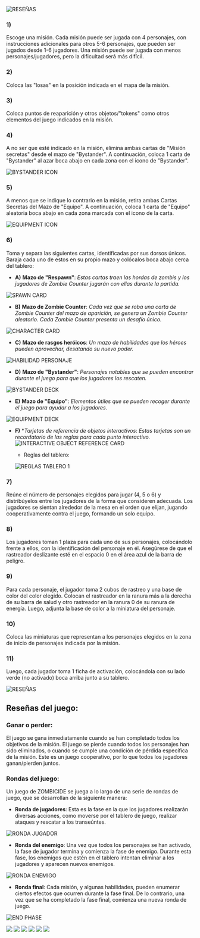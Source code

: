 ![RESEÑAS](https://github.com/user-attachments/assets/5a2d03df-090d-48c4-ba7f-d83c84eb6bb0)


### 1)
Escoge una misión. Cada misión puede ser jugada con 4 personajes, con instrucciones adicionales para otros 5-6 personajes, que pueden ser jugados desde 1-6 jugadores. Una misión puede ser jugada con menos personajes/jugadores, pero la dificultad será más difícil.

### 2)
Coloca las "losas" en la posición indicada en el mapa de la misión.

### 3)
Coloca puntos de reaparición y otros objetos/"tokens" como otros elementos del juego indicados en la misión.

### 4)
A no ser que esté indicado en la misión, elimina ambas cartas de "Misión secretas" desde el mazo de "Bystander". A continuación, coloca 1 carta de "Bystander" al azar boca abajo en cada zona con el icono de "Bystander".


![BYSTANDER ICON](https://github.com/user-attachments/assets/988670bb-c4eb-41ce-8652-0e559d11b43f)

### 5)
A menos que se indique lo contrario en la misión, retira ambas Cartas Secretas del Mazo de "Equipo". A continuación, coloca 1 carta de "Equipo" aleatoria boca abajo en cada zona marcada con el icono de la carta.


![EQUIPMENT ICON](https://github.com/user-attachments/assets/5b6f9022-f288-4925-8038-f956cfa06976)

### 6)
Toma y separa las siguientes cartas, identificadas por sus dorsos únicos. Baraja cada uno de estos en su propio mazo y colócalos boca abajo cerca del tablero:

- **A)** **Mazo de "Respawn"**: *Estas cartas traen las hordas de zombis y los jugadores de Zombie Counter jugarán con ellas durante la partida.*


![SPAWN CARD](https://github.com/user-attachments/assets/1f9691d8-f5e3-4e98-930d-723631d509de)

- **B)** **Mazo de Zombie Counter**: *Cada vez que se roba una carta de Zombie Counter del mazo de aparición, se genera un Zombie Counter aleatorio. Cada Zombie Counter presenta un desafío único.*


![CHARACTER CARD](https://github.com/user-attachments/assets/858f2a6d-d577-43b3-a35f-d959376942e6)

- **C)** **Mazo de rasgos heróicos**: *Un mazo de habilidades que los héroes pueden aprovechar, desatando su nuevo poder.*


![HABILIDAD PERSONAJE](https://github.com/user-attachments/assets/a07a5087-ac53-481d-a6bb-3501f43f1c52)

- **D)** **Mazo de "Bystander"**: *Personajes notables que se pueden encontrar durante el juego para que los jugadores los rescaten.*


![BYSTANDER DECK](https://github.com/user-attachments/assets/1112504b-82d6-4fe0-879f-f5602f217f19)

- **E)**  **Mazo de "Equipo"**: *Elementos útiles que se pueden recoger durante el juego para ayudar a los jugadores.*

![EQUIPMENT DECK](https://github.com/user-attachments/assets/63929d46-a891-4db4-9939-c59f737ba277)

- **F)**  **Tarjetas de referencia de objetos interactivos*: *Estas tarjetas son un recordatorio de las reglas para cada punto interactivo.*
![INTERACTIVE OBJECT REFERENCE CARD](https://github.com/user-attachments/assets/1b2f7774-2c5f-4801-a4fa-f9a5aa0e7801)

  - Reglas del tablero:
 
  
  ![REGLAS TABLERO 1](https://github.com/user-attachments/assets/7af40f26-9772-4f34-9569-7c75551a850b)

### 7)
Reúne el número de personajes elegidos para jugar (4, 5 o 6) y distribúyelos entre los jugadores de la forma que consideren adecuada. Los jugadores se sientan alrededor de la mesa en el orden que elijan, jugando cooperativamente contra el juego, formando un solo equipo.

### 8)
Los jugadores toman 1 plaza para cada uno de sus personajes, colocándolo frente a ellos, con la identificación del personaje en él. Asegúrese de que el rastreador deslizante esté en el espacio 0 en el área azul de la barra de peligro.

### 9)
Para cada personaje, el jugador toma 2 cubos de rastreo y una base de color del color elegido. Colocan el rastreador en la ranura más a la derecha de su barra de salud y otro rastreador en la ranura 0 de su ranura de energía. Luego, adjunta la base de color a la miniatura del personaje.

### 10)
Coloca las miniaturas que representan a los personajes elegidos en la zona de inicio de personajes indicada por la misión.

### 11)
Luego, cada jugador toma 1 ficha de activación, colocándola con su lado verde (no activado) boca arriba junto a su tablero.

![RESEÑAS](https://github.com/user-attachments/assets/93b57457-a3de-4a17-ab8d-f738415eef92)


## Reseñas del juego: 
### Ganar o perder:
El juego se gana inmediatamente cuando se han completado todos los objetivos de la misión. El juego se pierde cuando todos los personajes han sido eliminados, o cuando se cumple una condición de pérdida específica de la misión. Este es un juego cooperativo, por lo que todos los jugadores ganan/pierden juntos.

### Rondas del juego:
Un juego de ZOMBICIDE se juega a lo largo de una serie de rondas de juego, que se desarrollan de la siguiente manera:

- **Ronda de jugadores**: Esta es la fase en la que los jugadores realizarán diversas acciones, como moverse por el tablero de juego, realizar ataques y rescatar a los transeúntes.


![RONDA JUGADOR](https://github.com/user-attachments/assets/c4d15a20-9120-4169-b76e-efa1802e8895)

- **Ronda del enemigo**: Una vez que todos los personajes se han activado, la fase de jugador termina y comienza la fase de enemigo. Durante esta fase, los enemigos que estén en el tablero intentan eliminar a los jugadores y aparecen nuevos enemigos.


![RONDA ENEMIGO](https://github.com/user-attachments/assets/acd2faaa-c93c-4e59-91a2-f257625ef09b)

- **Ronda final**: Cada misión, y algunas habilidades, pueden enumerar ciertos efectos que ocurren durante la fase final. De lo contrario, una vez que se ha completado la fase final, comienza una nueva ronda de juego.


![END PHASE](https://github.com/user-attachments/assets/3fc78cfc-2257-4b57-9542-c6aa1d795f5b)

![](https://img.shields.io/github/stars/pandao/editor.md.svg) ![](https://img.shields.io/github/forks/pandao/editor.md.svg) ![](https://img.shields.io/github/tag/pandao/editor.md.svg) ![](https://img.shields.io/github/release/pandao/editor.md.svg) ![](https://img.shields.io/github/issues/pandao/editor.md.svg) ![](https://img.shields.io/bower/v/editor.md.svg)
